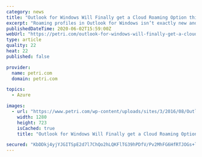 ```yaml
---
category: news
title: "Outlook for Windows Will Finally get a Cloud Roaming Option this Month"
excerpt: "Roaming profiles in Outlook for Windows isn’t exactly new and the functionality has been around for some time. But up until now, it was not offered through the Microsoft 365 cloud; that’s about to change."
publishedDateTime: 2020-06-02T15:59:00Z
webUrl: "https://petri.com/outlook-for-windows-will-finally-get-a-cloud-roaming-option-this-month"
type: article
quality: 22
heat: 22
published: false

provider:
  name: petri.com
  domain: petri.com

topics:
  - Azure

images:
  - url: "https://www.petri.com/wp-content/uploads/sites/3/2016/08/Outlook-app-iOS-hero.jpg"
    width: 1280
    height: 723
    isCached: true
    title: "Outlook for Windows Will Finally get a Cloud Roaming Option this Month"

secured: "KbDDkj4yjYJGITSpE2d7l7ChQo2hLQKFlTG39hPDfV/Pv2MhFG6HfRTJOGs+lAdD7QlkmKLk13TAo0PPQ4lCJhatvd5fN9cZv3COF1fg88BfuDgEx+YxXpeY4Xc182mXZo/8Wi9l8fWE0up4rxfZlis/u/0qwIXGQA5EipiPudwfQqjx9/wYKQbHzA3tXIDfMtEJubOSCN4fUO2ebGoC1eOGuw3twYoRfghbv+nS+ZEHS3KyIW2qgHfL9dGLbJnKaQckxQJA7mFrTwJwOZGTUXU5yFsAsu/dUGFWLztEjOKKqrI1g0502cuH7B/vHZn3dAukG/gDPsc3BEb0mdPFBojqQI6yIiOcOPke3NDcFsgmXvXq9wtC/gkKr5GUYK459okpr4YhLGLdUasRuIYM5ZsmWcb//2U+/hu6sDQm/o8y284gk9pcrATcunlFmbRb4NLoU/5zzu4D/7HxKjHMQSp8Oi/6j6ybioNIHGqjcVo=;/mjwhEIvKAzd0KJ0wLOW8Q=="
---
```


